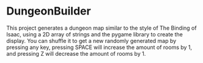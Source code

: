 # DungeonBuilder

This project generates a dungeon map similar to the style of The Binding of Isaac, using a 2D array of strings and the pygame library to create the display. 
You can shuffle it to get a new randomly generated map by pressing any key, pressing SPACE will increase the amount of rooms by 1, and pressing Z will decrease the amount of rooms by 1.
